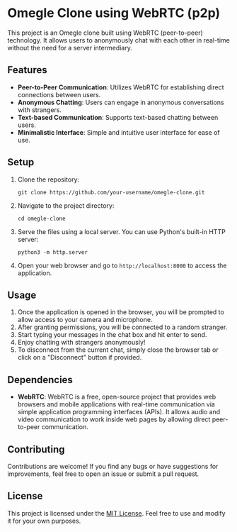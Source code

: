 # Omegle Clone using WebRTC (p2p)

This project is an Omegle clone built using WebRTC (peer-to-peer) technology. It allows users to anonymously chat with each other in real-time without the need for a server intermediary.

## Features

- **Peer-to-Peer Communication**: Utilizes WebRTC for establishing direct connections between users.
- **Anonymous Chatting**: Users can engage in anonymous conversations with strangers.
- **Text-based Communication**: Supports text-based chatting between users.
- **Minimalistic Interface**: Simple and intuitive user interface for ease of use.

## Setup

1. Clone the repository:

    ```
    git clone https://github.com/your-username/omegle-clone.git
    ```

2. Navigate to the project directory:

    ```
    cd omegle-clone
    ```

3. Serve the files using a local server. You can use Python's built-in HTTP server:

    ```
    python3 -m http.server
    ```

4. Open your web browser and go to `http://localhost:8000` to access the application.

## Usage

1. Once the application is opened in the browser, you will be prompted to allow access to your camera and microphone.
2. After granting permissions, you will be connected to a random stranger.
3. Start typing your messages in the chat box and hit enter to send.
4. Enjoy chatting with strangers anonymously!
5. To disconnect from the current chat, simply close the browser tab or click on a "Disconnect" button if provided.

## Dependencies

- **WebRTC**: WebRTC is a free, open-source project that provides web browsers and mobile applications with real-time communication via simple application programming interfaces (APIs). It allows audio and video communication to work inside web pages by allowing direct peer-to-peer communication.

## Contributing

Contributions are welcome! If you find any bugs or have suggestions for improvements, feel free to open an issue or submit a pull request.

## License

This project is licensed under the [MIT License](LICENSE). Feel free to use and modify it for your own purposes.
